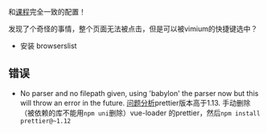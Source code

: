 

和[课程](https://www.imooc.com/learn/935)完全一致的配置！

发现了个奇怪的事情，整个页面无法被点击，但是可以被vimium的快捷键选中？
+ 安装 browserslist

## 错误
+ No parser and no filepath given, using 'babylon' the parser now but this will throw an error in the future.
[问题分析](https://github.com/PanJiaChen/vue-element-admin/issues/722)prettier版本高于1.13.
手动删除（被依赖的库不能用`npm uni`删除）vue-loader 的prettier，然后`npm install prettier@~1.12`
